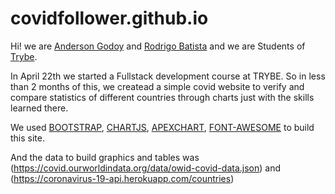 # covidfollower.github.io

Hi! we are [Anderson Godoy](https://github.com/AndersonAGodoy) and [Rodrigo Batista](https://github.com/rfreitasbatista) and we are Students of [Trybe](https://www.betrybe.com/). 

In April 22th we started a Fullstack development course at TRYBE. So in less than 2 months of this, we createad a simple covid website to verify and compare statistics of different countries through charts just with the skills learned there.

We used [BOOTSTRAP](https://getbootstrap.com/), [CHARTJS](https://www.chartjs.org/), [APEXCHART](https://apexcharts.com/), [FONT-AWESOME](https://fontawesome.com/) to build this site.

And the data to build graphics and tables was (https://covid.ourworldindata.org/data/owid-covid-data.json) and (https://coronavirus-19-api.herokuapp.com/countries)
